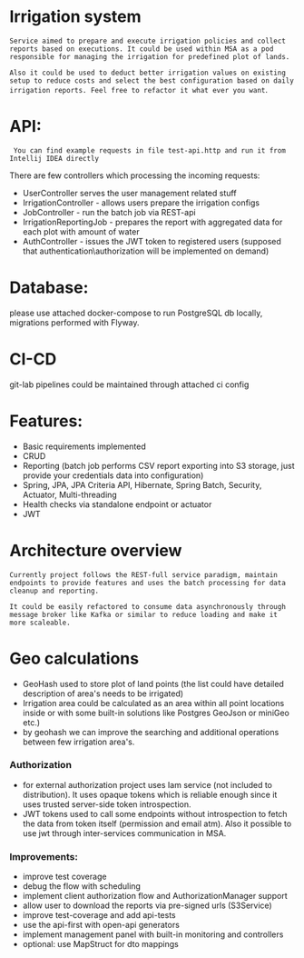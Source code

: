 # Irrigation system
`Service aimed to prepare and execute irrigation policies and collect reports based on executions. It could be used within
MSA as a pod responsible for managing the irrigation for predefined plot of lands.`

`Also it could be used to deduct better irrigation values on existing setup to reduce costs and select the best configuration
based on daily irrigation reports. Feel free to refactor it what ever you want`.

# API:
` You can find example requests in file test-api.http and run it from Intellij IDEA directly`

There are few controllers which processing the incoming requests:
* UserController serves the user management related stuff
* IrrigationController - allows users prepare the irrigation configs
* JobController - run the batch job via REST-api
* IrrigationReportingJob - prepares the report with aggregated data for each plot with amount of water
* AuthController - issues the JWT token to registered users (supposed that authentication\authorization
  will be implemented on demand)
  
# Database:
please use attached docker-compose to run PostgreSQL db locally, migrations performed with Flyway.

# CI-CD
git-lab pipelines could be maintained through attached ci config

# Features:
* Basic requirements implemented
* CRUD
* Reporting (batch job performs CSV report exporting into S3 storage, just provide your credentials data into configuration)
* Spring, JPA, JPA Criteria API, Hibernate, Spring Batch, Security, Actuator, Multi-threading
* Health checks via standalone endpoint or actuator
* JWT

# Architecture overview
`Currently project follows the REST-full service paradigm, maintain endpoints to provide features and uses the batch processing
for data cleanup and reporting.`

`It could be easily refactored to consume data asynchronously through message broker like Kafka or similar to reduce loading
and make it more scaleable.`

# Geo calculations
* GeoHash used to store plot of land points (the list could have detailed description of area's needs to be irrigated)
* Irrigation area could be calculated as an area within all point locations inside or with some built-in solutions like Postgres GeoJson or miniGeo etc.)
* by geohash we can improve the searching and additional operations between few irrigation area's.

### Authorization
* for external authorization project uses Iam service (not included to distribution). 
  It uses opaque tokens which is reliable enough since it uses trusted server-side token introspection.
* JWT tokens used to call some endpoints without introspection to fetch the data from token itself (permission and email atm). 
  Also it possible to use jwt through inter-services communication in MSA.
  
### Improvements:
* improve test coverage
* debug the flow with scheduling
* implement client authorization flow and AuthorizationManager support
* allow user to download the reports via pre-signed urls (S3Service)
* improve test-coverage and add api-tests
* use the api-first with open-api generators
* implement management panel with built-in monitoring and controllers
* optional: use MapStruct for dto mappings
